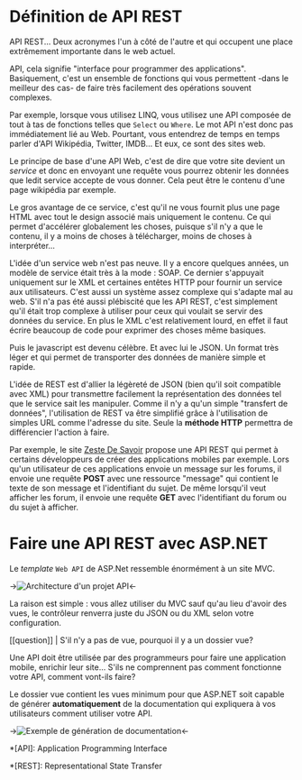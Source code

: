 # Définition de API REST

API REST... Deux acronymes l'un à côté de l'autre et qui occupent une place extrêmement importante dans le web actuel.

API, cela signifie "interface pour programmer des applications". Basiquement, c'est un ensemble de fonctions qui vous permettent -dans le meilleur des cas- de faire très facilement des opérations souvent complexes.

Par exemple, lorsque vous utilisez LINQ, vous utilisez une API composée de tout à tas de fonctions telles que `Select` ou `Where`.
Le mot API n'est donc pas immédiatement lié au Web. Pourtant, vous entendrez de temps en temps parler d'API Wikipédia, Twitter, IMDB... Et eux, ce sont des sites web.

Le principe de base d'une API Web, c'est de dire que votre site devient un *service* et donc en envoyant une requête vous pourrez obtenir les données que ledit service accepte de vous donner. Cela peut être le contenu d'une page wikipédia par exemple.

Le gros avantage de ce service, c'est qu'il ne vous fournit plus une page HTML avec tout le design associé mais uniquement le contenu. Ce qui permet d'accélérer globalement les choses, puisque s'il n'y a que le contenu, il y a moins de choses à télécharger, moins de choses à interpréter...

L'idée d'un service web n'est pas neuve. Il y a encore quelques années, un modèle de service était très à la mode : SOAP.
Ce dernier s'appuyait uniquement sur le XML et certaines entêtes HTTP pour fournir un service aux utilisateurs. C'est aussi un système assez complexe qui s'adapte mal au web.
S'il n'a pas été aussi plébiscité que les API REST, c'est simplement qu'il était trop complexe à utiliser pour ceux qui voulait se servir des données du service. En plus le XML c'est relativement lourd, en effet il faut écrire beaucoup de code pour exprimer des choses même basiques.

Puis le javascript est devenu célèbre. Et avec lui le JSON. Un format très léger et qui permet de transporter des données de manière simple et rapide.

L'idée de REST est d'allier la légèreté de JSON (bien qu'il soit compatible avec XML) pour transmettre facilement la représentation des données tel que le service sait les manipuler.
Comme il n'y a qu'un simple "transfert de données", l'utilisation de REST va être simplifié grâce à l'utilisation de simples URL comme l'adresse du site. Seule la **méthode HTTP** permettra de différencier l'action à faire.

Par exemple, le site [Zeste De Savoir](http://zestedesavoir.com) propose une API REST qui permet à certains développeurs de créer des applications mobiles par exemple. Lors qu'un utilisateur de ces applications envoie un message sur les forums, il envoie une requête **POST** avec une ressource "message" qui contient le texte de son message et l'identifiant du sujet. De même lorsqu'il veut afficher les forum, il envoie une requête **GET** avec l'identifiant du forum ou du sujet à afficher.

# Faire une API REST avec ASP.NET

Le *template* `Web API` de ASP.Net ressemble énormément à un site MVC.

->![Architecture d'un projet API](/media/galleries/304/59caa435-e9d5-40b4-982b-64a737df10f5.png.960x960_q85.png)<-

La raison est simple : vous allez utiliser du MVC sauf qu'au lieu d'avoir des vues, le contrôleur renverra juste du JSON ou du XML selon votre configuration.

[[question]]
| S'il n'y a pas de vue, pourquoi il y a un dossier vue?

Une API doit être utilisée par des programmeurs pour faire une application mobile, enrichir leur site... S'ils ne comprennent pas comment fonctionne votre API, comment vont-ils faire?

Le dossier vue contient les vues minimum pour que ASP.NET soit capable de générer **automatiquement** de la documentation qui expliquera à vos utilisateurs comment utiliser votre API.

->![Exemple de génération de documentation](/media/galleries/304/768c89cc-921a-493e-9bb8-6b4d5dc52b7e.png.960x960_q85.png)<-


*[API]: Application Programming Interface

*[REST]: Representational State Transfer
